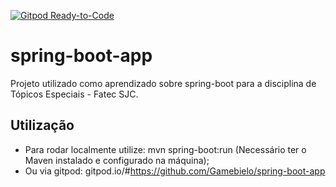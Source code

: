 [![Gitpod Ready-to-Code](https://img.shields.io/badge/Gitpod-Ready--to--Code-blue?logo=gitpod)](https://gitpod.io/#https://github.com/Gamebielo/spring-boot-app)

# spring-boot-app

Projeto utilizado como aprendizado sobre spring-boot para a disciplina de Tópicos Especiais - Fatec SJC.
## Utilização
- Para rodar localmente utilize: mvn spring-boot:run (Necessário ter o Maven instalado e configurado na máquina);  
- Ou via gitpod: gitpod.io/#https://github.com/Gamebielo/spring-boot-app